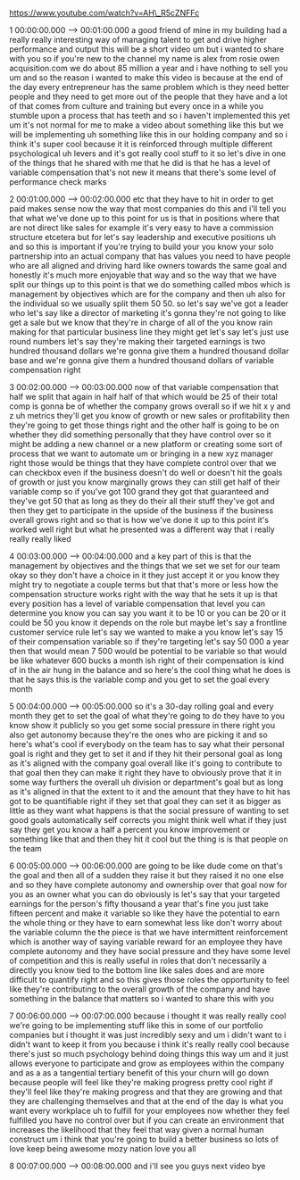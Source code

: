 https://www.youtube.com/watch?v=AH\_R5cZNFFc

1 00:00:00.000 --\> 00:01:00.000 a good friend of mine in my building
had a really really interesting way of managing talent to get and drive
higher performance and output this will be a short video um but i wanted
to share with you so if you're new to the channel my name is alex from
rosie owen acquisition.com we do about 85 million a year and i have
nothing to sell you um and so the reason i wanted to make this video is
because at the end of the day every entrepreneur has the same problem
which is they need better people and they need to get more out of the
people that they have and a lot of that comes from culture and training
but every once in a while you stumble upon a process that has teeth and
so i haven't implemented this yet um it's not normal for me to make a
video about something like this but we will be implementing uh something
like this in our holding company and so i think it's super cool because
it it is reinforced through multiple different psychological uh levers
and it's got really cool stuff to it so let's dive in one of the things
that he shared with me that he did is that he has a level of variable
compensation that's not new it means that there's some level of
performance check marks

2 00:01:00.000 --\> 00:02:00.000 etc that they have to hit in order to
get paid makes sense now the way that most companies do this and i'll
tell you that what we've done up to this point for us is that in
positions where that are not direct like sales for example it's very
easy to have a commission structure etcetera but for let's say
leadership and executive positions uh and so this is important if you're
trying to build your you know your solo partnership into an actual
company that has values you need to have people who are all aligned and
driving hard like owners towards the same goal and honestly it's much
more enjoyable that way and so the way that we have split our things up
to this point is that we do something called mbos which is management by
objectives which are for the company and then uh also for the individual
so we usually split them 50 50. so let's say we've got a leader who
let's say like a director of marketing it's gonna they're not going to
like get a sale but we know that they're in charge of all of the you
know rain making for that particular business line they might get let's
say let's just use round numbers let's say they're making their targeted
earnings is two hundred thousand dollars we're gonna give them a hundred
thousand dollar base and we're gonna give them a hundred thousand
dollars of variable compensation right

3 00:02:00.000 --\> 00:03:00.000 now of that variable compensation that
half we split that again in half half of that which would be 25 of their
total comp is gonna be of whether the company grows overall so if we hit
x y and z uh metrics they'll get you know of growth or new sales or
profitability then they're going to get those things right and the other
half is going to be on whether they did something personally that they
have control over so it might be adding a new channel or a new platform
or creating some sort of process that we want to automate um or bringing
in a new xyz manager right those would be things that they have complete
control over that we can checkbox even if the business doesn't do well
or doesn't hit the goals of growth or just you know marginally grows
they can still get half of their variable comp so if you've got 100
grand they got that guaranteed and they've got 50 that as long as they
do their all their stuff they've got and then they get to participate in
the upside of the business if the business overall grows right and so
that is how we've done it up to this point it's worked well right but
what he presented was a different way that i really really really liked

4 00:03:00.000 --\> 00:04:00.000 and a key part of this is that the
management by objectives and the things that we set we set for our team
okay so they don't have a choice in it they just accept it or you know
they might try to negotiate a couple terms but that that's more or less
how the compensation structure works right with the way that he sets it
up is that every position has a level of variable compensation that
level you can determine you know you can say you want it to be 10 or you
can be 20 or it could be 50 you know it depends on the role but maybe
let's say a frontline customer service rule let's say we wanted to make
a you know let's say 15 of their compensation variable so if they're
targeting let's say 50 000 a year then that would mean 7 500 would be
potential to be variable so that would be like whatever 600 bucks a
month ish right of their compensation is kind of in the air hung in the
balance and so here's the cool thing what he does is that he says this
is the variable comp and you get to set the goal every month

5 00:04:00.000 --\> 00:05:00.000 so it's a 30-day rolling goal and every
month they get to set the goal of what they're going to do they have to
you know show it publicly so you get some social pressure in there right
you also get autonomy because they're the ones who are picking it and so
here's what's cool if everybody on the team has to say what their
personal goal is right and they get to set it and if they hit their
personal goal as long as it's aligned with the company goal overall like
it's going to contribute to that goal then they can make it right they
have to obviously prove that it in some way furthers the overall uh
division or department's goal but as long as it's aligned in that the
extent to it and the amount that they have to hit has got to be
quantifiable right if they set that goal they can set it as bigger as
little as they want what happens is that the social pressure of wanting
to set good goals automatically self corrects you might think well what
if they just say they get you know a half a percent you know improvement
or something like that and then they hit it cool but the thing is is
that people on the team

6 00:05:00.000 --\> 00:06:00.000 are going to be like dude come on
that's the goal and then all of a sudden they raise it but they raised
it no one else and so they have complete autonomy and ownership over
that goal now for you as an owner what you can do obviously is let's say
that your targeted earnings for the person's fifty thousand a year
that's fine you just take fifteen percent and make it variable so like
they have the potential to earn the whole thing or they have to earn
somewhat less like don't worry about the variable column the the piece
is that we have intermittent reinforcement which is another way of
saying variable reward for an employee they have complete autonomy and
they have social pressure and they have some level of competition and
this is really useful in roles that don't necessarily a directly you
know tied to the bottom line like sales does and are more difficult to
quantify right and so this gives those roles the opportunity to feel
like they're contributing to the overall growth of the company and have
something in the balance that matters so i wanted to share this with you

7 00:06:00.000 --\> 00:07:00.000 because i thought it was really really
cool we're going to be implementing stuff like this in some of our
portfolio companies but i thought it was just incredibly sexy and um i
didn't want to i didn't want to keep it from you because i think it's
really really cool because there's just so much psychology behind doing
things this way um and it just allows everyone to participate and grow
as employees within the company and as a as a tangential tertiary
benefit of this your churn will go down because people will feel like
they're making progress pretty cool right if they'll feel like they're
making progress and that they are growing and that they are challenging
themselves and that at the end of the day is what you want every
workplace uh to fulfill for your employees now whether they feel
fulfilled you have no control over but if you can create an environment
that increases the likelihood that they feel that way given a normal
human construct um i think that you're going to build a better business
so lots of love keep being awesome mozy nation love you all

8 00:07:00.000 --\> 00:08:00.000 and i'll see you guys next video bye
